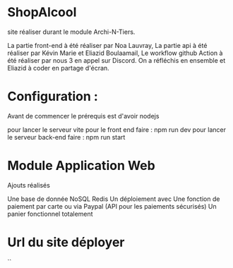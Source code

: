 # ShopAlcool 

site réaliser durant le module Archi-N-Tiers. 

La partie front-end à été réaliser par Noa Lauvray,
La partie api à été réaliser par Kévin Marie et Eliazid Boulaamail, 
Le workflow github Action à été réaliser par nous 3 en appel sur Discord.
On a réfléchis en ensemble et Eliazid à coder en partage d'écran.

# Configuration :
Avant de commencer le prérequis est d'avoir nodejs

pour lancer le serveur vite pour le front end faire : 
    npm run dev
pour lancer le serveur back-end faire :
    npm run start

# Module Application Web 

Ajouts réalisés

Une base de donnée NoSQL Redis 
Un déploiement avec 
Une fonction de paiement par carte ou via Paypal (API pour les paiements sécurisés)
Un panier fonctionnel totalement

# Url du site déployer
``